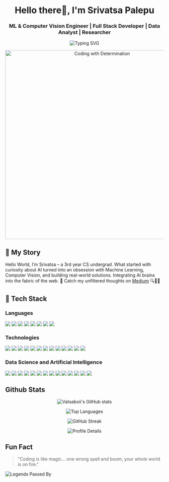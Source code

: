 <h1 align="center">Hello there👋, I'm Srivatsa Palepu</h1>
<h3 align="center">ML & Computer Vision Engineer | Full Stack Developer | Data Analyst | Researcher</h3>

<p align="center">
  <img src="https://readme-typing-svg.herokuapp.com?font=Fira+Code&weight=600&size=20&pause=1000&center=true&width=800&lines=🤖+Training+Machines+to+Think.;🌐+Full-Stack+Fusion+with+ML+Brains.;🧠+AI+Beyond+Boundaries.;👁️‍🗨️+Vision+Tech+for+Tomorrow.;🚀+Deploying+Dreams+in+Code.;🧬+Building+the+Future+One+Model+at+a+Time.;📡+Coding+the+Next+Wave+of+Innovation." alt="Typing SVG" />
</p>

<p align="center">
  <img src="https://media4.giphy.com/media/v1.Y2lkPTc5MGI3NjExZTgxMHI0czg2NG51NXY3NmIwOXBtdGoxdzhnaXRncGNwcXVhZmdxZiZlcD12MV9pbnRlcm5hbF9naWZfYnlfaWQmY3Q9Zw/QNFhOolVeCzPQ2Mx85/giphy.gif" alt="Coding with Determination" width="600"/>
</p>

## 📖 My Story

Hello World, I’m Srivatsa – a 3rd year CS undergrad.
What started with curiosity about AI turned into an obsession with Machine Learning, Computer Vision, and building real-world solutions. Integrating AI brains into the fabric of the web. 💪 Catch my unfiltered thoughts on [Medium](https://medium.com/@Vatsaboii) 🔍👨‍💻
 

## 🚀 Tech Stack

### Languages
<p>
<img src="https://img.shields.io/badge/C++-00599C?style=for-the-badge&logo=c%2B%2B&logoColor=white" style="display:inline-block;"/>
<img src="https://img.shields.io/badge/C-00599C?style=for-the-badge&logo=c&logoColor=white" style="display:inline-block;"/>
<img src="https://img.shields.io/badge/Java-ED8B00?style=for-the-badge&logo=java&logoColor=white" style="display:inline-block;"/>
<img src="https://img.shields.io/badge/Python-3776AB?style=for-the-badge&logo=python&logoColor=white" style="display:inline-block;"/>
<img src="https://img.shields.io/badge/R-276DC3?style=for-the-badge&logo=r&logoColor=white" style="display:inline-block;"/>
<img src="https://img.shields.io/badge/JavaScript-F7DF1E?style=for-the-badge&logo=javascript&logoColor=black" style="display:inline-block;"/>
<img src="https://img.shields.io/badge/HTML5-E34F26?style=for-the-badge&logo=html5&logoColor=white" style="display:inline-block;"/>
<img src="https://img.shields.io/badge/CSS3-1572B6?style=for-the-badge&logo=css3&logoColor=white" style="display:inline-block;"/>
</p>

### Technologies
<p>
<img src="https://img.shields.io/badge/Tailwind_CSS-06B6D4?style=for-the-badge&logo=tailwindcss&logoColor=white" style="display:inline-block;"/>
<img src="https://img.shields.io/badge/React-20232A?style=for-the-badge&logo=react&logoColor=61DAFB" style="display:inline-block;"/>
<img src="https://img.shields.io/badge/Bootstrap-563D7C?style=for-the-badge&logo=bootstrap&logoColor=white" style="display:inline-block;"/>
<img src="https://img.shields.io/badge/Sass-CC6699?style=for-the-badge&logo=sass&logoColor=white" style="display:inline-block;"/>
<img src="https://img.shields.io/badge/Node.js-339933?style=for-the-badge&logo=nodedotjs&logoColor=white" style="display:inline-block;"/>
<img src="https://img.shields.io/badge/Express.js-000000?style=for-the-badge&logo=express&logoColor=white" style="display:inline-block;"/>
<img src="https://img.shields.io/badge/Flask-000000?style=for-the-badge&logo=flask&logoColor=white" style="display:inline-block;"/>
<img src="https://img.shields.io/badge/Django-092E20?style=for-the-badge&logo=django&logoColor=white" style="display:inline-block;"/>
<img src="https://img.shields.io/badge/MySQL-4479A1?style=for-the-badge&logo=mysql&logoColor=white" style="display:inline-block;"/>
<img src="https://img.shields.io/badge/MongoDB-4EA94B?style=for-the-badge&logo=mongodb&logoColor=white" style="display:inline-block;"/>
<img src="https://img.shields.io/badge/Git-F05032?style=for-the-badge&logo=git&logoColor=white" style="display:inline-block;"/>
<img src="https://img.shields.io/badge/Docker-2496ED?style=for-the-badge&logo=docker&logoColor=white" style="display:inline-block;"/>
<img src="https://img.shields.io/badge/Linux-FCC624?style=for-the-badge&logo=linux&logoColor=black" style="display:inline-block;"/>
</p>

### Data Science and Artificial Intelligence
<p>
<img src="https://img.shields.io/badge/Pandas-150458?style=for-the-badge&logo=pandas&logoColor=white" style="display:inline-block;"/>
<img src="https://img.shields.io/badge/NumPy-013243?style=for-the-badge&logo=numpy&logoColor=white" style="display:inline-block;"/>
<img src="https://img.shields.io/badge/Scikit--Learn-F7931E?style=for-the-badge&logo=scikit-learn&logoColor=white" style="display:inline-block;"/>
<img src="https://img.shields.io/badge/PyTorch-EE4C2C?style=for-the-badge&logo=pytorch&logoColor=white" style="display:inline-block;"/>
<img src="https://img.shields.io/badge/OpenCV-5C3EE8?style=for-the-badge&logo=opencv&logoColor=white" style="display:inline-block;"/>
<img src="https://img.shields.io/badge/Seaborn-4B8BBE?style=for-the-badge&logo=python&logoColor=white" style="display:inline-block;"/>
<img src="https://img.shields.io/badge/Keras-D00000?style=for-the-badge&logo=keras&logoColor=white" style="display:inline-block;"/>
<img src="https://img.shields.io/badge/TensorFlow-FF6F00?style=for-the-badge&logo=tensorflow&logoColor=white" style="display:inline-block;"/>
<img src="https://img.shields.io/badge/BeautifulSoup-FFDB4D?style=for-the-badge&logo=python&logoColor=black" style="display:inline-block;"/>
<img src="https://img.shields.io/badge/Selenium-43B02A?style=for-the-badge&logo=selenium&logoColor=white" style="display:inline-block;"/>
<img src="https://img.shields.io/badge/HuggingFace-FFD21F?style=for-the-badge&logo=huggingface&logoColor=black" style="display:inline-block;"/>
<img src="https://img.shields.io/badge/TPOT-A020F0?style=for-the-badge&logo=python&logoColor=white" style="display:inline-block;"/>
<img src="https://img.shields.io/badge/NLTK-2C9AB7?style=for-the-badge&logo=python&logoColor=white" style="display:inline-block;"/>
<img src="https://img.shields.io/badge/LangChain-0FA36B?style=for-the-badge&logo=chainlink&logoColor=white" style="display:inline-block;"/>
</p>

## Github Stats
<p align="center">
  <img src="https://github-readme-stats.vercel.app/api?username=Vatsaboii&show_icons=true&theme=tokyonight" alt="Vatsaboii's GitHub stats"/>
</p>

<p align="center">
  <img src="https://github-readme-stats.vercel.app/api/top-langs/?username=Vatsaboii&layout=compact&theme=tokyonight" alt="Top Languages"/>
</p>

<p align="center">
  <img src="https://github-readme-streak-stats.herokuapp.com/?user=Vatsaboii&theme=tokyonight" alt="GitHub Streak"/>
</p>

<p align="center">
  <img src="https://github-profile-summary-cards.vercel.app/api/cards/profile-details?username=Vatsaboii&theme=tokyonight" alt="Profile Details"/>
</p>







## Fun Fact

> "Coding is like magic… one wrong spell and boom, your whole world is on fire."

<p align="left">
  <img src="https://komarev.com/ghpvc/?username=Vatsaboii&label=Legends%20Passed%20By&color=0e75b6&style=flat" alt="Legends Passed By" />
</p>

